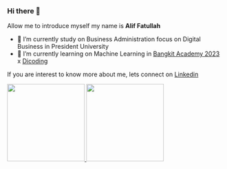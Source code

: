 ### Hi there 👋

Allow me to introduce myself my name is **Alif Fatullah**

- 🔭 I’m currently study on Business Administration focus on Digital Business in President University
- 🌱 I’m currently learning on Machine Learning in [Bangkit Academy 2023](https://grow.google/intl/id_id/bangkit/?tab=machine-learning) x [Dicoding](https://www.dicoding.com)

If you are interest to know more about me, lets connect on [Linkedin](https://www.linkedin.com/in/aliffatullah/)

<p align="left">
<a href="https://github.com/oldistic">
  <img height="180em" src="https://github-readme-stats-eight-theta.vercel.app/api?username=gilangadhan&show_icons=true&theme=algolia&include_all_commits=true&count_private=true"/>
  <img height="180em" src="https://github-readme-stats-eight-theta.vercel.app/api/top-langs/?username=gilangadhan&layout=compact&langs_count=8&theme=algolia"/>
</a>
</p>
